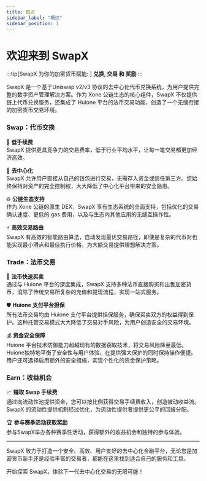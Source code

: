 ```yaml
---
title: 概述
sidebar_label: "概述"
sidebar_position: 1
---
```

# 欢迎来到 SwapX
:::tip[SwapX 为你的加密货币赋能: ]
**兑换, 交易 和 奖励**
:::

SwapX 是一个基于Uniswap v2/v3 协议的去中心化代币兑换系统，为用户提供完整的数字资产管理解决方案。作为 Xone 公链生态的核心组件，SwapX 不仅提供链上代币兑换服务，还集成了 Huione 平台的法币交易功能，创造了一个无缝衔接的加密货币交易环境。

### Swap：代币交换

🔄 **低手续费**  
SwapX 提供更具竞争力的交易费率，低于行业平均水平，让每一笔交易都更加经济高效。

🔐 **去中心化**  
SwapX 允许用户直接从自己的钱包进行交易，无需存入资金或信任第三方。您始终保持对资产的完全控制权，大大降低了中心化平台带来的安全隐患。

🌐 **公链生态支持**  
作为 Xone 公链的原生 DEX，SwapX 享有生态系统的全面支持，包括优化的交易确认速度、更低的 gas 费用，以及与生态内其他应用的无缝互操作性。

⚡ **高效交易路由**  
SwapX 有高效的智能路由算法，自动发现最优交易路径，即使是复杂的代币对也能实现最小滑点和最佳执行价格，为大额交易提供理想解决方案。

### Trade：法币交易

💱 **法币快速买卖**  
通过与 Huione 平台的深度集成，SwapX 支持多种法币直接购买和出售加密货币，消除了传统交易所复杂的充值和提现流程，实现一站式服务。

🛡️ **Huione 支付平台担保**  
所有法币交易均由 Huione 支付平台提供担保服务，确保买卖双方的权益得到保护。这种托管交易模式大大降低了交易对手风险，为用户创造安全的交易环境。

💰 **资金安全保障**  
Huione 平台技术防御能力超越现有的数据窃取技术，将交易风险降至最低。Huione独特地平衡了安全性与用户体验，在提供强大保护的同时保持操作便捷。用户还可选择启用额外的安全措施，实现个性化的资金保护策略。

### Earn：收益机会

📈 **赚取 Swap 手续费**  
通过向流动性池提供资金，您可以按比例获得交易手续费收入，创造被动收益流。SwapX 的流动性提供机制经过优化，为流动性提供者提供更公平的回报分配。

🏆 **参与赛季活动获取奖励**  
参与SwapX举办各种赛季性活动，获得额外的收益机会和独特的参与体验。

---

SwapX 致力于打造一个安全、高效、用户友好的去中心化金融平台，无论您是加密货币新手还是经验丰富的交易者，都能在这里找到适合自己的服务和工具。

开始探索 SwapX，体验下一代去中心化交易的无限可能！

